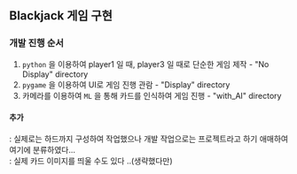 ## Blackjack 게임 구현
### 개발 진행 순서
1. `python` 을 이용하여 player1 일 때, player3 일 때로 단순한 게임 제작 - "No Display" directory
2. `pygame` 을 이용하여 UI로 게임 진행 관람 - "Display" directory
3. 카메라를 이용하여 `ML` 을 통해 카드를 인식하여 게임 진행 - "with_AI" directory

#### 추가  
: 실제로는 하드까지 구성하여 작업했으나 개발 작업으로는 프로젝트라고 하기 애매하여 여기에 분류하였다...  
: 실제 카드 이미지를 띄울 수도 있다 ..(생략했다만)  
